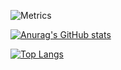 ![Metrics](https://metrics.lecoq.io/os7blue?template=classic&base=header%2C%20activity%2C%20community%2C%20repositories%2C%20metadata&base.indepth=false&base.hireable=false&base.skip=false&config.timezone=Asia%2FShanghai)

[![Anurag's GitHub stats](https://github-readme-stats.vercel.app/api?username=os7blue)](https://github.com/anuraghazra/github-readme-stats)

[![Top Langs](https://github-readme-stats.vercel.app/api/top-langs/?username=os7blue)](https://github.com/anuraghazra/github-readme-stats)
